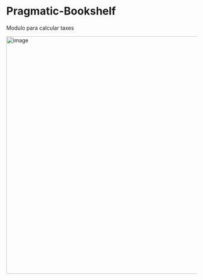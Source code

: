 # Pragmatic-Bookshelf
Modulo para calcular taxes




<img width="628" alt="image" src="https://user-images.githubusercontent.com/77717622/156471455-ff778f38-3e6a-4cd0-aad2-4dd193d62786.png">

